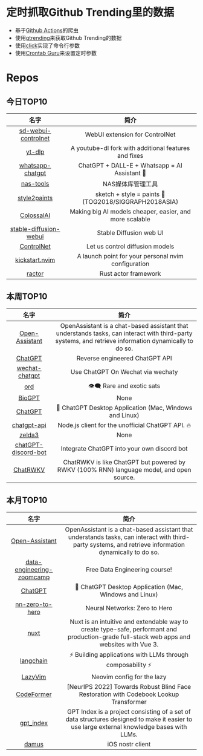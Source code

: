 # 定时抓取Github Trending里的数据
* 基于[Github Actions](https://docs.github.com/en/actions)的爬虫
* 使用[gtrending](https://github.com/hedythedev/gtrending)来获取Github Trending的数据
* 使用[click](https://github.com/pallets/click)实现了命令行参数
* 使用[Crontab Guru](https://crontab.guru/)来设置定时参数

# Repos
## 今日TOP10 
<!-- START OF DAILY_TOP10_REPOS -->
| 名字 | 简介 |
| :----: | :----: |
| [sd-webui-controlnet](https://github.com/Mikubill/sd-webui-controlnet) | WebUI extension for ControlNet |
| [yt-dlp](https://github.com/yt-dlp/yt-dlp) | A youtube-dl fork with additional features and fixes |
| [whatsapp-chatgpt](https://github.com/askrella/whatsapp-chatgpt) | ChatGPT + DALL-E + Whatsapp = AI Assistant 🚀 |
| [nas-tools](https://github.com/NAStool/nas-tools) | NAS媒体库管理工具 |
| [style2paints](https://github.com/lllyasviel/style2paints) | sketch + style = paints 🎨 (TOG2018/SIGGRAPH2018ASIA) |
| [ColossalAI](https://github.com/hpcaitech/ColossalAI) | Making big AI models cheaper, easier, and more scalable |
| [stable-diffusion-webui](https://github.com/AUTOMATIC1111/stable-diffusion-webui) | Stable Diffusion web UI |
| [ControlNet](https://github.com/lllyasviel/ControlNet) | Let us control diffusion models |
| [kickstart.nvim](https://github.com/nvim-lua/kickstart.nvim) | A launch point for your personal nvim configuration |
| [ractor](https://github.com/slawlor/ractor) | Rust actor framework |
<!-- END OF DAILY_TOP10_REPOS -->

## 本周TOP10
<!-- START OF WEEKLY_TOP10_REPOS -->
| 名字 | 简介 |
| :----: | :----: |
| [Open-Assistant](https://github.com/LAION-AI/Open-Assistant) | OpenAssistant is a chat-based assistant that understands tasks, can interact with third-party systems, and retrieve information dynamically to do so. |
| [ChatGPT](https://github.com/acheong08/ChatGPT) | Reverse engineered ChatGPT API |
| [wechat-chatgpt](https://github.com/fuergaosi233/wechat-chatgpt) | Use ChatGPT On Wechat via wechaty |
| [ord](https://github.com/casey/ord) | 👁‍🗨 Rare and exotic sats |
| [BioGPT](https://github.com/microsoft/BioGPT) | None |
| [ChatGPT](https://github.com/lencx/ChatGPT) | 🔮 ChatGPT Desktop Application (Mac, Windows and Linux) |
| [chatgpt-api](https://github.com/transitive-bullshit/chatgpt-api) | Node.js client for the unofficial ChatGPT API. 🔥 |
| [zelda3](https://github.com/snesrev/zelda3) | None |
| [chatGPT-discord-bot](https://github.com/Zero6992/chatGPT-discord-bot) | Integrate ChatGPT into your own discord bot |
| [ChatRWKV](https://github.com/BlinkDL/ChatRWKV) | ChatRWKV is like ChatGPT but powered by RWKV (100% RNN) language model, and open source. |
<!-- END OF WEEKLY_TOP10_REPOS -->

## 本月TOP10
<!-- START OF MONTHLY_TOP10_REPOS -->
| 名字 | 简介 |
| :----: | :----: |
| [Open-Assistant](https://github.com/LAION-AI/Open-Assistant) | OpenAssistant is a chat-based assistant that understands tasks, can interact with third-party systems, and retrieve information dynamically to do so. |
| [data-engineering-zoomcamp](https://github.com/DataTalksClub/data-engineering-zoomcamp) | Free Data Engineering course! |
| [ChatGPT](https://github.com/lencx/ChatGPT) | 🔮 ChatGPT Desktop Application (Mac, Windows and Linux) |
| [nn-zero-to-hero](https://github.com/karpathy/nn-zero-to-hero) | Neural Networks: Zero to Hero |
| [nuxt](https://github.com/nuxt/nuxt) | Nuxt is an intuitive and extendable way to create type-safe, performant and production-grade full-stack web apps and websites with Vue 3. |
| [langchain](https://github.com/hwchase17/langchain) | ⚡ Building applications with LLMs through composability ⚡ |
| [LazyVim](https://github.com/LazyVim/LazyVim) | Neovim config for the lazy |
| [CodeFormer](https://github.com/sczhou/CodeFormer) | [NeurIPS 2022] Towards Robust Blind Face Restoration with Codebook Lookup Transformer |
| [gpt_index](https://github.com/jerryjliu/gpt_index) | GPT Index is a project consisting of a set of data structures designed to make it easier to use large external knowledge bases with LLMs. |
| [damus](https://github.com/damus-io/damus) | iOS nostr client |
<!-- END OF MONTHLY_TOP10_REPOS -->
